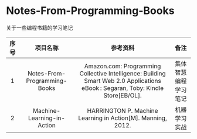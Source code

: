 # Notes-From-Programming-Books
关于一些编程书籍的学习笔记

| 序号 |           项目名称           |                           参考资料                           |         备注         |
| :--: | :--------------------------: | :----------------------------------------------------------: | :------------------: |
|  1   | Notes-From-Programming-Books | Amazon.com: Programming Collective Intelligence: Building Smart Web 2.0 Applications eBook : Segaran, Toby: Kindle Store[EB/OL]. | 集体智慧编程学习笔记 |
|  2   |  Machine-Learning-in-Action  | HARRINGTON P. Machine Learning in Action[M]. Manning, 2012.  |     机器学习实战     |

